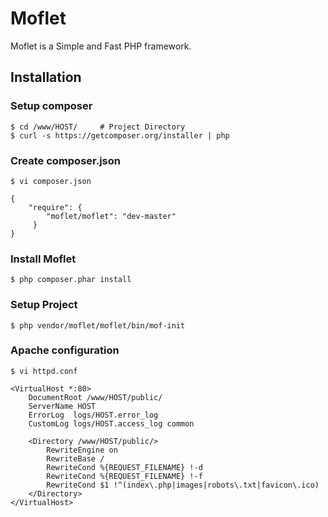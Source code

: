 Moflet
======

Moflet is a Simple and Fast PHP framework.


Installation
------

### Setup composer

    $ cd /www/HOST/     # Project Directory
    $ curl -s https://getcomposer.org/installer | php


### Create composer.json 

    $ vi composer.json 
    
    {
        "require": {
            "moflet/moflet": "dev-master"
         }
    }

### Install Moflet

    $ php composer.phar install

### Setup Project

    $ php vendor/moflet/moflet/bin/mof-init


### Apache configuration

    $ vi httpd.conf

    <VirtualHost *:80>
        DocumentRoot /www/HOST/public/
        ServerName HOST
        ErrorLog  logs/HOST.error_log
        CustomLog logs/HOST.access_log common

        <Directory /www/HOST/public/>
            RewriteEngine on
            RewriteBase /
            RewriteCond %{REQUEST_FILENAME} !-d
            RewriteCond %{REQUEST_FILENAME} !-f
            RewriteCond $1 !^(index\.php|images|robots\.txt|favicon\.ico)
        </Directory>
    </VirtualHost>
